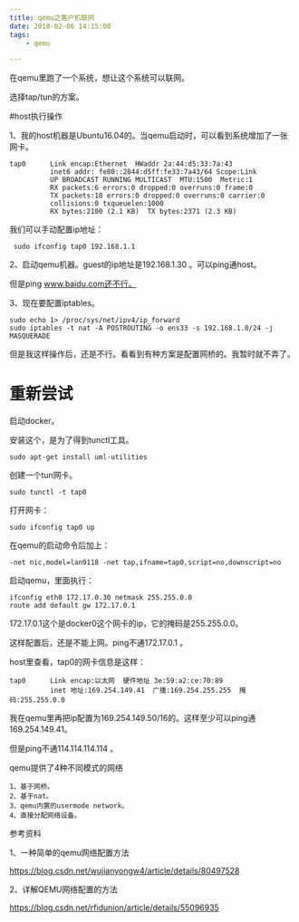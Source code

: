 ```yaml
---
title: qemu之客户机联网
date: 2018-02-06 14:15:08
tags:
	- qemu

---
```




在qemu里跑了一个系统，想让这个系统可以联网。

选择tap/tun的方案。

#host执行操作

1、我的host机器是Ubuntu16.04的。当qemu启动时，可以看到系统增加了一张网卡。

```
tap0      Link encap:Ethernet  HWaddr 2a:44:d5:33:7a:43  
          inet6 addr: fe80::2844:d5ff:fe33:7a43/64 Scope:Link
          UP BROADCAST RUNNING MULTICAST  MTU:1500  Metric:1
          RX packets:6 errors:0 dropped:0 overruns:0 frame:0
          TX packets:18 errors:0 dropped:0 overruns:0 carrier:0
          collisions:0 txqueuelen:1000 
          RX bytes:2100 (2.1 KB)  TX bytes:2371 (2.3 KB)
```

我们可以手动配置ip地址：

```
 sudo ifconfig tap0 192.168.1.1
```

2、启动qemu机器。guest的ip地址是192.168.1.30 。可以ping通host。

但是ping www.baidu.com还不行。

3、现在要配置iptables。

````
sudo echo 1> /proc/sys/net/ipv4/ip_forward
sudo iptables -t nat -A POSTROUTING -o ens33 -s 192.168.1.0/24 -j MASQUERADE
````

但是我这样操作后，还是不行。看看到有种方案是配置网桥的。我暂时就不弄了。

# 重新尝试

启动docker。

安装这个，是为了得到tunctl工具。

```
sudo apt-get install uml-utilities
```

创建一个tun网卡。

```
sudo tunctl -t tap0
```

打开网卡：

```
sudo ifconfig tap0 up
```

在qemu的启动命令后加上：

```
-net nic,model=lan9118 -net tap,ifname=tap0,script=no,downscript=no 
```

启动qemu，里面执行：

```
ifconfig eth0 172.17.0.30 netmask 255.255.0.0
route add default gw 172.17.0.1
```

172.17.0.1这个是docker0这个网卡的ip，它的掩码是255.255.0.0。

这样配置后，还是不能上网。ping不通172.17.0.1 。

host里查看，tap0的网卡信息是这样：

```
tap0      Link encap:以太网  硬件地址 3e:59:a2:ce:70:89  
          inet 地址:169.254.149.41  广播:169.254.255.255  掩码:255.255.0.0
```

我在qemu里再把ip配置为169.254.149.50/16的。这样至少可以ping通169.254.149.41。

但是ping不通114.114.114.114 。



qemu提供了4种不同模式的网络

```
1、基于网桥。
2、基于nat。
3、qemu内置的usermode network。
4、直接分配网络设备。
```



参考资料

1、一种简单的qemu网络配置方法

https://blog.csdn.net/wujianyongw4/article/details/80497528

2、详解QEMU网络配置的方法

https://blog.csdn.net/rfidunion/article/details/55096935

